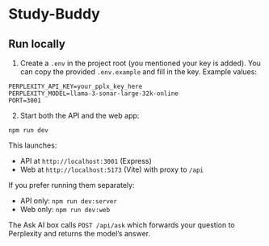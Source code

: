 # Study-Buddy

## Run locally

1) Create a `.env` in the project root (you mentioned your key is added). You can copy the provided `.env.example` and fill in the key. Example values:

```
PERPLEXITY_API_KEY=your_pplx_key_here
PERPLEXITY_MODEL=llama-3-sonar-large-32k-online
PORT=3001
```

2) Start both the API and the web app:

```
npm run dev
```

This launches:
- API at `http://localhost:3001` (Express)
- Web at `http://localhost:5173` (Vite) with proxy to `/api`

If you prefer running them separately:
- API only: `npm run dev:server`
- Web only: `npm run dev:web`

The Ask AI box calls `POST /api/ask` which forwards your question to Perplexity and returns the model’s answer.
